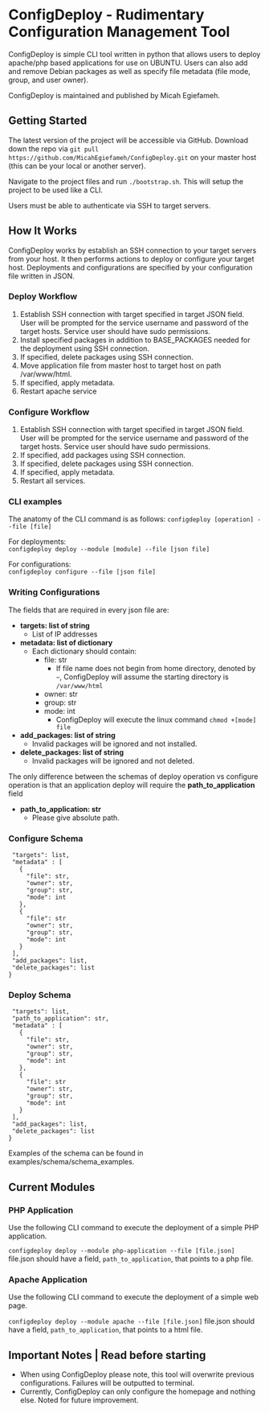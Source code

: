 # ConfigDeploy - Rudimentary Configuration Management Tool

ConfigDeploy is simple CLI tool written in python that allows users to deploy apache/php based applications for use on UBUNTU. Users can also add and remove Debian packages as well as
specify file metadata (file mode, group, and user owner).

ConfigDeploy is maintained and published by Micah Egiefameh.

## Getting Started

The latest version of the project will be accessible via GitHub. Download down the repo via 
`git pull https://github.com/MicahEgiefameh/ConfigDeploy.git` on your master host (this can be your local or another server).

Navigate to the project files and run `./bootstrap.sh`. This will setup the project to be used like a CLI.

Users must be able to authenticate via SSH to target servers.

## How It Works

ConfigDeploy works by establish an SSH connection to your target servers from your host. It then performs actions to deploy or configure your target host. Deployments and configurations
are specified by your configuration file written in JSON.

### Deploy Workflow
1. Establish SSH connection with target specified in target JSON field. User will be prompted for 
the service username and password of the target hosts. Service user should have sudo permissions.
2. Install specified packages in addition to BASE_PACKAGES needed for the deployment using SSH connection.
3. If specified, delete packages using SSH connection.
4. Move application file from master host to target host on path /var/www/html.
5. If specified, apply metadata.
6. Restart apache service


### Configure Workflow
1. Establish SSH connection with target specified in target JSON field. User will be prompted for 
the service username and password of the target hosts. Service user should have sudo permissions.
2. If specified, add packages using SSH connection.
3. If specified, delete packages using SSH connection.
5. If specified, apply metadata.
6. Restart all services.


### CLI examples

The anatomy of the CLI command is as follows:
`configdeploy [operation] --file [file]`

For deployments:  
`configdeploy deploy --module [module] --file [json file]`

For configurations:  
`configdeploy configure --file [json file]`

### Writing Configurations

The fields that are required in every json file are:
* **targets: list of string**
  * List of IP addresses
* **metadata: list of dictionary**
  * Each dictionary should contain:
    * file: str
      * If file name does not begin from home directory, denoted by `~`, ConfigDeploy will assume 
      the starting directory is `/var/www/html`
    * owner: str
    * group: str
    * mode: int
      * ConfigDeploy will execute the linux command `chmod +[mode] file`
* **add_packages: list of string**
  * Invalid packages will be ignored and not installed.
* **delete_packages: list of string**
  * Invalid packages will be ignored and not deleted.

The only difference between the schemas of deploy operation vs configure operation is that an application deploy will require the **path_to_application** field
* **path_to_application: str**
  * Please give absolute path.

### Configure Schema

 ```{
  "targets": list,
  "metadata" : [
    {
      "file": str,
      "owner": str,
      "group": str,
      "mode": int
    },
    {
      "file": str
      "owner": str,
      "group": str,
      "mode": int
    }
  ],
  "add_packages": list,
  "delete_packages": list
}
```

### Deploy Schema

 ```{
  "targets": list,
  "path_to_application": str,
  "metadata" : [
    {
      "file": str,
      "owner": str,
      "group": str,
      "mode": int
    },
    {
      "file": str
      "owner": str,
      "group": str,
      "mode": int
    }
  ],
  "add_packages": list,
  "delete_packages": list
}
```

Examples of the schema can be found in examples/schema/schema_examples.

## Current Modules

### PHP Application

Use the following CLI command to execute the deployment of a simple PHP application.

`configdeploy deploy --module php-application --file [file.json]`
file.json should have a field, `path_to_application`, that points to a php file.

### Apache Application

Use the following CLI command to execute the deployment of a simple web page.

`configdeploy deploy --module apache --file [file.json]`
file.json should have a field, `path_to_application`, that points to a html file.


## Important Notes | Read before starting

* When using ConfigDeploy please note, this tool will overwrite previous configurations. Failures will be outputted to terminal.
* Currently, ConfigDeploy can only configure the homepage and nothing else. Noted for future improvement.
